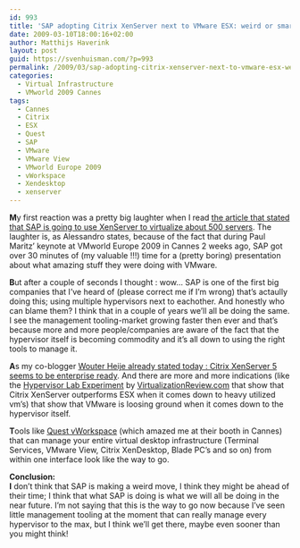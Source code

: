 ```yaml
---
id: 993
title: 'SAP adopting Citrix XenServer next to VMware ESX: weird or smart ?'
date: 2009-03-10T18:00:16+02:00
author: Matthijs Haverink
layout: post
guid: https://svenhuisman.com/?p=993
permalink: /2009/03/sap-adopting-citrix-xenserver-next-to-vmware-esx-weird-or-smart/
categories:
  - Virtual Infrastructure
  - VMworld 2009 Cannes
tags:
  - Cannes
  - Citrix
  - ESX
  - Quest
  - SAP
  - VMware
  - VMware View
  - VMworld Europe 2009
  - vWorkspace
  - Xendesktop
  - xenserver
---
```

**M**y first reaction was a pretty big laughter when I read <a href="https://www.virtualization.info/2009/03/sap-to-virtualize-500-servers-with.html" target="_blank">the article that stated that SAP is going to use XenServer to virtualize about 500 servers</a>. The laughter is, as Alessandro states, because of the fact that during Paul Maritz&#8217; keynote at VMworld Europe 2009 in Cannes 2 weeks ago, SAP got over 30 minutes of (my valuable !!!) time for a (pretty boring) presentation about what amazing stuff they were doing with VMware.

<!--more-->

**B**ut after a couple of seconds I thought : wow&#8230; SAP is one of the first big companies that I&#8217;ve heard of (please correct me if I&#8217;m wrong) that&#8217;s actaully doing this; using multiple hypervisors next to eachother. And honestly who can blame them? I think that in a couple of years we&#8217;ll all be doing the same. I see the management tooling-market growing faster then ever and that&#8217;s because more and more people/companies are aware of the fact that the hypervisor itself is becoming commodity and it&#8217;s all down to using the right tools to manage it.

**A**s my co-blogger <a href="https://svenhuisman.com/2009/03/xenserver-50-enterprise-ready/" target="_blank">Wouter Heije already stated today : Citrix XenServer 5 seems to be enterprise ready</a>. And there are more and more indications (like the <a href="https://virtualizationreview.com/features/article.aspx?editorialsid=2641" target="_blank">Hypervisor Lab Experiment</a> by <a href="https://www.virtualizationreview.com" target="_blank">VirtualizationReview.com</a> that show that Citrix XenServer outperforms ESX when it comes down to heavy utilized vm&#8217;s) that show that VMware is loosing ground when it comes down to the hypervisor itself.

**T**ools like <a href="https://www.vworkspace.com/" target="_blank">Quest vWorkspace</a> (which amazed me at their booth in Cannes) that can manage your entire virtual desktop infrastructure (Terminal Services, VMware View, Citrix XenDesktop, Blade PC&#8217;s and so on) from within one interface look like the way to go.

**Conclusion:  
I** don&#8217;t think that SAP is making a weird move, I think they might be ahead of their time; I think that what SAP is doing is what we will all be doing in the near future. I&#8217;m not saying that this is the way to go now because I&#8217;ve seen little management tooling at the moment that can really manage every hypervisor to the max, but I think we&#8217;ll get there, maybe even sooner than you might think!